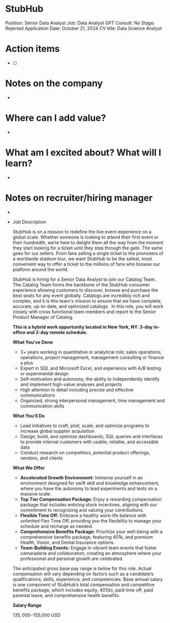 # StubHub

Position: Senior Data Analyst
Job: Data Analyst
GPT Consult: No
Stage: Rejected
Application Date: October 21, 2024
CV title: Data Science Analyst

# Action items

- [ ]  

# Notes on the company

- 

# Where can I add value?

- 

# What am I excited about? What will I learn?

- 

# Notes on recruiter/hiring manager

- 

- Job Description
    
    StubHub is on a mission to redefine the live event experience on a global scale. Whether someone is looking to attend their first event or their hundredth, we’re here to delight them all the way from the moment they start looking for a ticket until they step through the gate. The same goes for our sellers. From fans selling a single ticket to the promoters of a worldwide stadium tour, we want StubHub to be the safest, most convenient way to offer a ticket to the millions of fans who browse our platform around the world.
    
    StubHub is hiring for a Senior Data Analyst to join our Catalog Team. The Catalog Team forms the backbone of the StubHub consumer experience allowing customers to discover, browse and purchase the best seats for any event globally. Catalogs are incredibly rich and complex, and it is this team's mission to ensure that we have complete, accurate, up-to-date, and optimized catalogs.  In this role, you will work closely with cross functional team members and report to the Senior Product Manager of Catalog.
    
    **This is a hybrid work opportunity located in New York, NY. 3-day in-office and 2-day remote schedule.**
    
    **What You've Done**
    
    - 3+ years working in quantitative or analytical role; sales operations, operations, project management, management consulting or finance a plus
    - Expert in SQL and Microsoft Excel, and experience with A/B testing or experimental design
    - Self-motivation and autonomy, the ability to independently identify and implement high-value analyses and projects
    - High attention to detail including precise and effective communications
    - Organized, strong interpersonal management, time management and communication skills
    
    **What You'll Do**
    
    - Lead initiatives to craft, pilot, scale, and optimize programs to increase global supplier acquisition
    - Design, build, and optimize dashboards, SQL queries and interfaces to provide internal customers with usable, reliable, and accessible data
    - Conduct research on competitors, potential product offerings, vendors, and clients
    
    **What We Offer**
    
    - **Accelerated Growth Environment:** Immerse yourself in an environment designed for swift skill and knowledge enhancement, where you have the autonomy to lead experiments and tests on a massive scale.
    - **Top Tier Compensation Package:** Enjoy a rewarding compensation package that includes enticing stock incentives, aligning with our commitment to recognizing and valuing your contributions.
    - **Flexible Time Off:** Embrace a healthy work-life balance with unlimited Flex Time Off, providing you the flexibility to manage your schedule and recharge as needed.
    - **Comprehensive Benefits Package:** Prioritize your well-being with a comprehensive benefits package, featuring 401k, and premium Health, Vision, and Dental Insurance options.
    - **Team-Building Events:** Engage in vibrant team events that foster camaraderie and collaboration, creating an atmosphere where your professional and personal growth are celebrated.
    
    The anticipated gross base pay range is below for this role. Actual compensation will vary depending on factors such as a candidate’s qualifications, skills, experience, and competencies. Base annual salary is one component of StubHub’s total compensation and competitive benefits package, which includes equity, 401(k), paid time off, paid parental leave, and comprehensive health benefits.
    
    **Salary Range**
    
    $135,000 - $155,000 USD